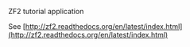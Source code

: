 ZF2 tutorial application

See [http://zf2.readthedocs.org/en/latest/index.html](http://zf2.readthedocs.org/en/latest/index.html)
